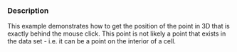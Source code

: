 ### Description
This example demonstrates how to get the position of the point in 3D that is exactly behind the mouse click. This point is not likely a point that exists in the data set - i.e. it can be a point on the interior of a cell.

